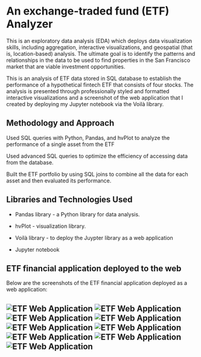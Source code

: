 # An exchange-traded fund (ETF) Analyzer
This is an  exploratory data analysis (EDA) which deploys data visualization skills, including aggregation, interactive visualizations, and geospatial (that is, location-based) analysis. The ultimate goal is to identify the patterns and relationships in the data  to be used to find properties in the San Francisco market that are viable investment opportunities.

This is an analysis of ETF data stored in SQL database to establish the performance of a hypothetical fintech ETF that consists of four stocks. The analysis is presented through professionally styled and formatted interactive visualizations and a screenshot of the web application that I created by deploying my Jupyter notebook via the Voilà library. 

## Methodology and Approach

Used SQL queries with Python, Pandas, and hvPlot to analyze the performance of a single asset from the ETF

Used advanced SQL queries to optimize the efficiency of accessing data from the database.

Built the ETF portfolio by using SQL joins to combine all the data for each asset and then evaluated its performance.

## Libraries and Technologies Used

- Pandas library -  a Python library for data analysis. 

- hvPlot - visualization library. 

-  Voilà library - to deploy the Juypter library as a web application

- Jupyter notebook

## ETF financial application deployed to the web
Below are the screenshots of the ETF financial application deployed as a web application:

![ETF Web Application](ETF_Analyzer1.JPG)
![ETF Web Application](ETF_Analyzer2.JPG)
![ETF Web Application](ETF_Analyzer3.JPG)
![ETF Web Application](ETF_Analyzer4.JPG)
![ETF Web Application](ETF_Analyzer5.JPG)
![ETF Web Application](ETF_Analyzer6.JPG)
![ETF Web Application](ETF_Analyzer7.JPG)
![ETF Web Application](ETF_Analyzer8.JPG)
![ETF Web Application](ETF_Analyzer9.JPG)
---

